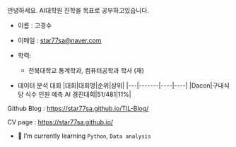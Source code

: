 안녕하세요. AI대학원 진학을 목표로 공부하고있습니다.

- 이름 : 고경수

- 이메일 : star77sa@naver.com

- 학력:
  - 전북대학교 통계학과, 컴퓨터공학과 학사 (재)
  
- 데이터 분석 대회
  |대회|대회명|순위|상위|
  |---|-------|----|----|
  |Dacon|구내식당 식수 인원 예측 AI 경진대회|51/481|11%|

Github Blog : https://star77sa.github.io/TIL-Blog/

CV page : https://star77sa.github.io/

- 🌱 I’m currently learning `Python`, `Data analysis`

<!--
**star77sa/star77sa** is a ✨ _special_ ✨ repository because its `README.md` (this file) appears on your GitHub profile.

Here are some ideas to get you started:

- 🔭 I’m currently working on ...
- 🌱 I’m currently learning ...
- 👯 I’m looking to collaborate on ...
- 🤔 I’m looking for help with ...
- 💬 Ask me about ...
- 📫 How to reach me: ...
- 😄 Pronouns: ...
- ⚡ Fun fact: ...
-->
